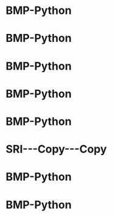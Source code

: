 # BMP-Python
# BMP-Python
# BMP-Python
# BMP-Python
# BMP-Python
# SRI---Copy---Copy
# BMP-Python
# BMP-Python
